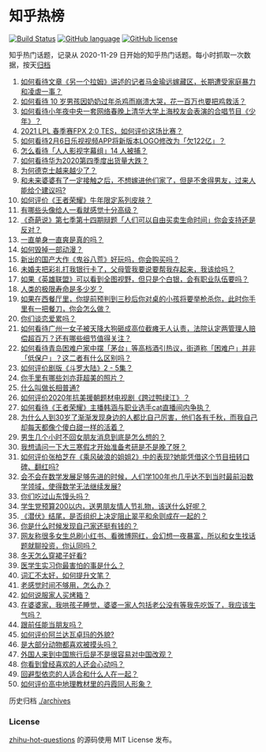 # 知乎热榜
[![Build Status](https://github.com/ToWeLong/zhihu-hot-questions/workflows/CI/badge.svg)](https://github.com/ToWeLong/zhihu-hot-questions/actions)
[![GitHub language](https://img.shields.io/badge/language-golang-orange.svg)](https://golang.org/)
[![GitHub license](https://img.shields.io/github/license/ToWeLong/zhihu-hot-questions)](https://github.com/ToWeLong/zhihu-hot-questions/blob/main/LICENSE)

知乎热门话题，记录从 2020-11-29 日开始的知乎热门话题。每小时抓取一次数据，按天[归档](./archives)

<!-- BEGIN -->

1. [如何看待文章《另一个拉姆》讲述的记者马金瑜远嫁藏区，长期遭受家庭暴力和凌虐一事？](https://www.zhihu.com/question/443154151)
1. [如何看待 10 岁男孩因奶奶过年杀鸡而崩溃大哭，花一百万也要把鸡救活？](https://www.zhihu.com/question/442811742)
1. [如何看待小年夜中央一套网络春晚上清华大学上海校友会表演的合唱节目《少年》？](https://www.zhihu.com/question/442905594)
1. [2021 LPL 春季赛FPX 2:0 TES，如何评价这场比赛？](https://www.zhihu.com/question/443184853)
1. [如何看待2月6日乐视视频APP将新版本LOGO修改为「欠122亿」？](https://www.zhihu.com/question/443183209)
1. [怎么看待「人人影视字幕组」14 人被捕？](https://www.zhihu.com/question/442667356)
1. [如何看待华为2020第四季度出货量大跌？](https://www.zhihu.com/question/442259690)
1. [为何德克士越来越少了？](https://www.zhihu.com/question/321467749)
1. [和未来婆婆有了一定接触之后，不想嫁进他们家了，但是不舍得男友，过来人能给个建议吗?](https://www.zhihu.com/question/442344424)
1. [如何评价《王者荣耀》牛年限定系列皮肤？](https://www.zhihu.com/question/443191027)
1. [有哪些头像给人一看就感觉十分高级？](https://www.zhihu.com/question/441459020)
1. [《奇葩说》第七季第十四期辩题「人们可以自由买卖生命时间」你会支持还是反对？](https://www.zhihu.com/question/442917510)
1. [一直单身一直爽是真的吗？](https://www.zhihu.com/question/330412814)
1. [如何毁掉一部动漫？](https://www.zhihu.com/question/438413599)
1. [新出的国产大作《鬼谷八荒》好玩吗，你会购买吗？](https://www.zhihu.com/question/442267375)
1. [未婚夫把彩礼打我银行卡了，父母管我要说要帮我存起来，我该给吗？](https://www.zhihu.com/question/442994514)
1. [如果《英雄联盟》可以看到全图视野，但只是个白银，会有职业队伍要吗？](https://www.zhihu.com/question/442642942)
1. [人类的极限寿命是多少岁？](https://www.zhihu.com/question/441028220)
1. [如果在西餐厅里，你提前预判到三秒后你对桌的小孩将要举枪杀你，此时你手里有一把餐刀，你会怎么做？](https://www.zhihu.com/question/432745799)
1. [你们谈恋爱累吗？](https://www.zhihu.com/question/399471584)
1. [如何看待广州一女子被天降大狗砸成高位截瘫无人认责，法院认定两管理人赔偿超百万？还有哪些细节值得关注？](https://www.zhihu.com/question/443024140)
1. [如何看待青岛困难户家中摆「茅台」等高档酒引热议，街道称「困难户」并非「低保户」？这二者有什么区别吗？](https://www.zhihu.com/question/442993579)
1. [如何评价剧版《斗罗大陆》2 - 5集？](https://www.zhihu.com/question/443129219)
1. [你手里有哪些刘亦菲超美的照片？](https://www.zhihu.com/question/52207355)
1. [什么叫做长相普通?](https://www.zhihu.com/question/351006112)
1. [如何评价2020年抗美援朝题材电视剧《跨过鸭绿江》？](https://www.zhihu.com/question/436744258)
1. [如何看待《王者荣耀》主播韩涵与职业选手cat直播间内争执？](https://www.zhihu.com/question/442893588)
1. [为什么人到30岁了渐渐发现身边的人都比自己厉害，他们各有千秋，而我自己却每天都像个傻白甜一样的活着？](https://www.zhihu.com/question/442671689)
1. [男生几个小时不回女朋友消息到底是怎么想的？](https://www.zhihu.com/question/265396838)
1. [我想请问一下大三寒假才开始准备考研是不是晚了呀？](https://www.zhihu.com/question/435873246)
1. [如何评价张柏芝在《乘风破浪的姐姐2》中的表现?她能凭借这个节目扭转口碑、翻红吗?](https://www.zhihu.com/question/440703299)
1. [会不会在数学发展足够先进的时候，人们学100年也几乎达不到当时最前沿数学领域，使得数学无法继续发展?](https://www.zhihu.com/question/437041378)
1. [你们吃过山东馒头吗？](https://www.zhihu.com/question/361625056)
1. [学生党预算200以内，送男朋友情人节礼物，该送什么好呢？](https://www.zhihu.com/question/368681572)
1. [《潜伏》结尾，是否组织上决定阻止翠平和余则成在一起的？](https://www.zhihu.com/question/47613057)
1. [你是什么时候发现自己家还挺有钱的？](https://www.zhihu.com/question/360716785)
1. [网友称很多女生总刷小红书、看微博网红，会幻想一夜暴富，所以和女生找话题就聊投资，你认同吗？](https://www.zhihu.com/question/443083852)
1. [冬天怎么穿裙子好看?](https://www.zhihu.com/question/36487818)
1. [医学生实习你最害怕的事是什么？](https://www.zhihu.com/question/439727601)
1. [词汇不太好，如何提升文笔？](https://www.zhihu.com/question/440683258)
1. [老感觉时间不够用，怎么办？](https://www.zhihu.com/question/19633885)
1. [如何说服家人买烤箱？](https://www.zhihu.com/question/29666862)
1. [在婆婆家，我哄孩子睡觉，婆婆一家人包括老公没有等我先吃饭了，我应该生气吗？](https://www.zhihu.com/question/424718566)
1. [跟前任能当朋友吗？](https://www.zhihu.com/question/441242079)
1. [如何评价阿兰达瓦卓玛的外貌?](https://www.zhihu.com/question/270574192)
1. [是大部分动物都喜欢被摸头吗？](https://www.zhihu.com/question/442523187)
1. [外国人来到中国旅行后是不是很容易对中国改观？](https://www.zhihu.com/question/437856634)
1. [你看到曾经喜欢的人还会心动吗？](https://www.zhihu.com/question/439332766)
1. [回避型依恋的人适合和什么人在一起？](https://www.zhihu.com/question/365927236)
1. [如何评价高中地理教材里的丹霞同人形象？](https://www.zhihu.com/question/434559342)

<!-- END -->

历史归档 [./archives](./archives)


### License
[zhihu-hot-questions](https://github.com/towelong/zhihu-hot-questions) 的源码使用 MIT License 发布。